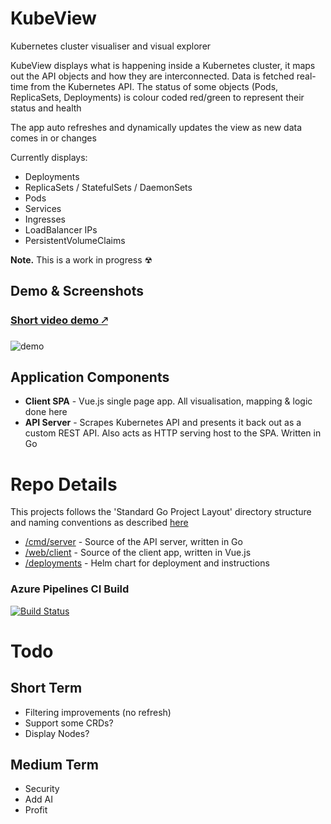 # KubeView
Kubernetes cluster visualiser and visual explorer

KubeView displays what is happening inside a Kubernetes cluster, it maps out the API objects and how they are interconnected. Data is fetched real-time from the Kubernetes API. The status of some objects (Pods, ReplicaSets, Deployments) is colour coded red/green to represent their status and health

The app auto refreshes and dynamically updates the view as new data comes in or changes

Currently displays:
- Deployments
- ReplicaSets / StatefulSets / DaemonSets
- Pods
- Services
- Ingresses
- LoadBalancer IPs
- PersistentVolumeClaims

**Note.** This is a work in progress ☢

## Demo & Screenshots
### [Short video demo 🡕 ](https://www.youtube.com/watch?v=ukF6aLIUu58)

![demo](https://user-images.githubusercontent.com/14982936/53411103-87b68a00-39bd-11e9-81b2-df2fb9cd7b28.png)

## Application Components
- **Client SPA** - Vue.js single page app. All visualisation, mapping & logic done here
- **API Server** - Scrapes Kubernetes API and presents it back out as a custom REST API. Also acts as HTTP serving host to the SPA. Written in Go


# Repo Details
This projects follows the 'Standard Go Project Layout' directory structure and naming conventions as described [here](https://github.com/golang-standards/project-layout)

- [/cmd/server](./cmd/server) - Source of the API server, written in Go
- [/web/client](./web/client) - Source of the client app, written in Vue.js
- [/deployments](./deployments) - Helm chart for  deployment and instructions

### Azure Pipelines CI Build
[![Build Status](https://dev.azure.com/bencoleman/Experiments/_apis/build/status/Build%20KubeView?branchName=master)](https://dev.azure.com/bencoleman/Experiments/_build/latest?definitionId=53&branchName=master)


# Todo 
## Short Term
- Filtering improvements (no refresh)
- Support some CRDs? 
- Display Nodes?

## Medium Term
- Security
- Add AI
- Profit